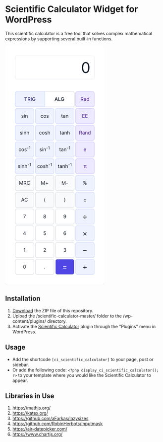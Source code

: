 # Scientific Calculator Widget for WordPress

This scientific calculator is a free tool that solves complex mathematical expressions by supporting several built-in functions.

![Scientific Calculator Input Form](/assets/images/screenshot-1.png "Scientific Calculator Input Form")

## Installation

1. [Download](https://github.com/pub-calculator-io/age-calculator/archive/refs/heads/master.zip) the ZIP file of this repository.
2. Upload the /scientific-calculator-master/ folder to the /wp-content/plugins/ directory.
3. Activate the [Scientific Calculator](https://www.calculator.io/scientific-calculator/ "Scientific Calculator Homepage") plugin through the "Plugins" menu in WordPress.

## Usage
* Add the shortcode `[ci_scientific_calculator]` to your page, post or sidebar.
* Or add the following code: `<?php display_ci_scientific_calculator(); ?>` to your template where you would like the Scientific Calculator to appear.

## Libraries in Use
1. https://mathjs.org/
2. https://katex.org/
3. https://github.com/aFarkas/lazysizes
4. https://github.com/RobinHerbots/Inputmask
5. https://air-datepicker.com/
6. https://www.chartjs.org/
